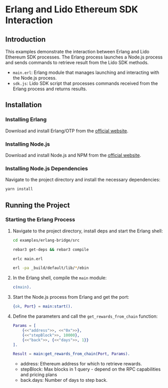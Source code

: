 # Erlang and Lido Ethereum SDK Interaction

## Introduction

This examples demonstrate the interaction between Erlang and Lido Ethereum SDK processes. The Erlang process launches a Node.js process and sends commands to retrieve result from the Lido SDK methods.

- `main.erl`: Erlang module that manages launching and interacting with the Node.js process.
- `sdk.js`: Lido SDK script that processes commands received from the Erlang process and returns results.

## Installation

### Installing Erlang

Download and install Erlang/OTP from the [official website](https://www.erlang.org/downloads).

### Installing Node.js

Download and install Node.js and NPM from the [official website](https://nodejs.org/).

### Installing Node.js Dependencies

Navigate to the project directory and install the necessary dependencies:

```bash
yarn install
```

## Running the Project

### Starting the Erlang Process

1. Navigate to the project directory, install deps and start the Erlang shell:

   ```bash
   cd examples/erlang-bridge/src
   ```

   ```bash
   rebar3 get-deps && rebar3 compile
   ```

   ```bash
   erlc main.erl
   ```

   ```bash
   erl -pa _build/default/lib/*/ebin
   ```

2. In the Erlang shell, compile the `main` module:

   ```erlang
   c(main).
   ```

3. Start the Node.js process from Erlang and get the port:

   ```erlang
   {ok, Port} = main:start().
   ```

4. Define the parameters and call the `get_rewards_from_chain` function:

   ```erlang
   Params = [
       {<<"address">>, <<"0x">>},
       {<<"stepBlock">>, 10000},
       {<<"back">>, {<<"days">>, 1}}
   ].

   Result = main:get_rewards_from_chain(Port, Params).
   ```

   - address: Ethereum address for which to retrieve rewards.
   - stepBlock: Max blocks in 1 query - depend on the RPC capabilities and pricing plans
   - back.days: Number of days to step back.
